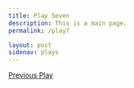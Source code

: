 ```yaml
---
title: Play Seven
description: This is a main page.
permalink: /play7

layout: post
sidenav: plays
---
```

[Previous Play](/play6)